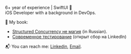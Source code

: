 6+ year of experience | SwiftUI 🚀 <br>
iOS Developer with a background in DevOps.

📕 My book:
- [Structured Concurrency не магия](https://proekt-swiftui.github.io/sc-book/) (in Russian).
- [Современное тестирование](https://www.linkedin.com/posts/nick-rossik_ios-book-swift-activity-7302559685088342016-qgzb) (открыт сбор на LinkedIn)


<!---
I am seeking a new full-time, fully remote iOS developer position.
My primary expertise is in `SwiftUI`, but I also have over four years of experience in a variety of other languages and technologies, including `DevOps`.

📱My own app's:

1. [Imagine Diffusion](https://apple.co/3MheCs5) `macOS`
2. [MockerPie](https://apple.co/3KVRXSU) `iPadOS`
3. [Onflow status](https://github.com/wmorgue/OnflowStatus) `iOS`
4. [DubDubMap](https://github.com/wmorgue/DubDubMap) `iOS`
-->

📬 You can reach me: [Linkedin](https://www.linkedin.com/in/nikita-rossik-479120238/), [Email](maybequantumbit@icloud.com).
